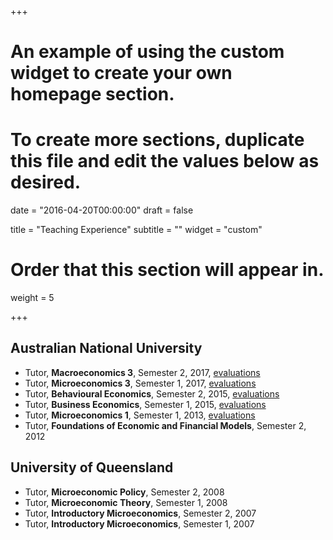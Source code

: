 +++
# An example of using the custom widget to create your own homepage section.
# To create more sections, duplicate this file and edit the values below as desired.

date = "2016-04-20T00:00:00"
draft = false

title = "Teaching Experience"
subtitle = ""
widget = "custom"

# Order that this section will appear in.
weight = 5

+++

## Australian National University
* Tutor, **Macroeconomics 3**, Semester 2, 2017, [evaluations](/img/2018_02_05-Sem_2_2017-ECON3102_-_Macroeconomics_3.pdf) 
* Tutor, **Microeconomics 3**, Semester 1, 2017, [evaluations](/img/2018_02_05-Sem_1_2017-ECON3101_-_Microeconomics_3.pdf) 
* Tutor, **Behavioural Economics**, Semester 2, 2015, [evaluations](/img/2018_02_05-Sem_2_2015-ECON2013_Behavioural_Economics.pdf) 
* Tutor, **Business Economics**, Semester 1, 2015, [evaluations](/img/2018_02_05-Sem_1_2015-ECON8069_Business_Economics.pdf) 
* Tutor, **Microeconomics 1**, Semester 1, 2013, [evaluations](/img/2018_02_05-Sem_1_2013-ECON1101_Microeconomics_1.pdf) 
* Tutor, **Foundations of Economic and Financial Models**, Semester 2, 2012

## University of Queensland
* Tutor, **Microeconomic Policy**, Semester 2, 2008
* Tutor, **Microeconomic Theory**, Semester 1, 2008
* Tutor, **Introductory Microeconomics**, Semester 2, 2007
* Tutor, **Introductory Microeconomics**, Semester 1, 2007
